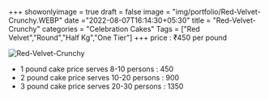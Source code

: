 +++
showonlyimage = true
draft = false
image = "img/portfolio/Red-Velvet-Crunchy.WEBP"
date ="2022-08-07T16:14:30+05:30"
title = "Red-Velvet-Crunchy"
categories = "Celebration Cakes"
Tags = ["Red Velvet","Round","Half Kg","One Tier"]
+++
price : ₹450 per pound
<!--more-->
![Red-Velvet-Crunchy](/img/portfolio/Red-Velvet-Crunchy.WEBP)
* 1 pound cake price serves 8-10 persons : 450
* 2 pound cake price serves 10-20 persons : 900
* 3 pound cake price serves 20-30 persons : 1350
